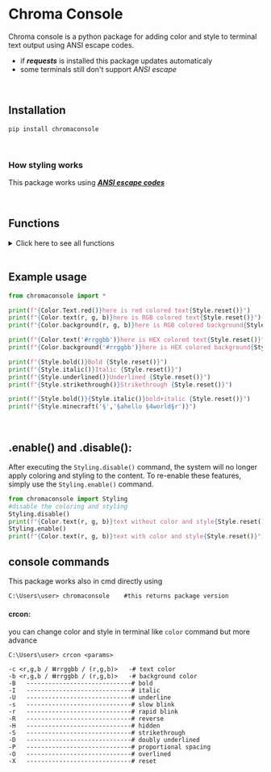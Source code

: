 # Chroma Console

Chroma console is a python package for adding color and style to terminal text output using ANSI escape codes.

* if ***requests*** is installed this package updates automaticaly
* some terminals still don't support *ANSI escape*

<br>

## Installation

```shell
pip install chromaconsole
```

<br>

### How styling works
This package works using ***[ANSI escape codes](https://en.wikipedia.org/wiki/ANSI_escape_code)***

<br>

## Functions
<details>
<summary>Click here to see all functions</summary>

```python
#styling
Styling.disable()
Styling.enable()
Style.reset()
Style.bold()
Style.faint()
Style.italic()
Style.underlined()
Style.slow_blink()
Style.rapid_blink()
Style.reverse()
Style.hidden()
Style.strikethrough()
Style.doubly_underlined()
Style.normal_intensity()
Style.not_italic()
Style.not_underlined()
Style.not_blinking()
Style.proportional_spacing()
Style.not_reversed()
Style.reveal()
Style.not_strikethrough()
Style.not_proportional_spacing()
Style.overlined()
Style.not_overlined()
Style.minecraft(*args)

#coloring
Color.text(*args)
Color.text_gradient("text", color, color)
Color.default_text()
Color.background(*args)
Color.background_gradient("text", color, color)
Color.default_background()
Color.Text.black()
Color.Text.red()
Color.Text.green()
Color.Text.yellow()
Color.Text.blue()
Color.Text.magenta()
Color.Text.cyan()
Color.Text.white()
Color.Text.br_black()
Color.Text.br_red()
Color.Text.br_green()
Color.Text.br_yellow()
Color.Text.br_blue()
Color.Text.br_magenta()
Color.Text.br_cyan()
Color.Text.br_white()
Color.Background.black()
Color.Background.red()
Color.Background.green()
Color.Background.yellow()
Color.Background.blue()
Color.Background.magenta()
Color.Background.cyan()
Color.Background.white()
Color.Background.br_black()
Color.Background.br_red()
Color.Background.br_green()
Color.Background.br_yellow()
Color.Background.br_blue()
Color.Background.br_magenta()
Color.Background.br_cyan()
Color.Background.br_white()

#some other things (not finished)
Console.clr_scr_to_end()
Console.clr_scr_to_begin()
Console.clr_entire_scr()
Console.clr_line_to_end()
Console.clr_line_to_begin()
Console.clr_entire_line()
Console.scroll_up(int)
Console.scroll_down(int)
Console.bell()
Console.save_cursor()
Console.restore_cursor()
Console.switch_alt_scr()
Console.switch_orig_scr()
Console.show_cursor()
Console.hide_cursor()
```
</details>

<br>

## Example usage

```python
from chromaconsole import *

print(f"{Color.Text.red()}here is red colored text{Style.reset()}")
print(f"{Color.text(r, g, b)}here is RGB colored text{Style.reset()}")
print(f"{Color.background(r, g, b)}here is RGB colored background{Style.reset()}")

print(f"{Color.text('#rrggbb')}here is HEX colored text{Style.reset()}")
print(f"{Color.background('#rrggbb')}here is HEX colored background{Style.reset()}")

print(f"{Style.bold()}Bold {Style.reset()}")
print(f"{Style.italic()}Italic {Style.reset()}")
print(f"{Style.underlined()}Underlined {Style.reset()}")
print(f"{Style.strikethrough()}Strikethrough {Style.reset()}")

print(f"{Style.bold()}{Style.italic()}bold+italic {Style.reset()}")
print(f"{Style.minecraft('§','§ahello §4world§r')}")
```

<br>

## .enable() and .disable():

After executing the `Styling.disable()` command, the system will no longer apply coloring and styling to the content. To re-enable these features, simply use the `Styling.enable()` command.

```python
from chromaconsole import Styling
#disable the coloring and styling
Styling.disable()
print(f"{Color.text(r, g, b)}text without color and style{Style.reset()}")
Styling.enable()
print(f"{Color.text(r, g, b)}text with color and style{Style.reset()}")
```

## console commands

This package works also in cmd directly using
```shell
C:\Users\user> chromaconsole    #this returns package version
```
#### crcon:
you can change color and style in terminal like `color` command but more advance
```shell
C:\Users\user> crcon <params>

-c <r,g,b / ⵌrrggbb / (r,g,b)>   -# text color
-b <r,g,b / ⵌrrggbb / (r,g,b)>   -# background color
-B   -----------------------------# bold
-I   -----------------------------# italic
-U   -----------------------------# underline
-s   -----------------------------# slow blink
-r   -----------------------------# rapid blink
-R   -----------------------------# reverse
-H   -----------------------------# hidden
-S   -----------------------------# strikethrough
-D   -----------------------------# doubly underlined
-P   -----------------------------# proportional spacing
-O   -----------------------------# overlined
-X   -----------------------------# reset
```